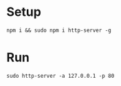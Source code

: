 # Setup
```
npm i && sudo npm i http-server -g
```

# Run
```
sudo http-server -a 127.0.0.1 -p 80
```
